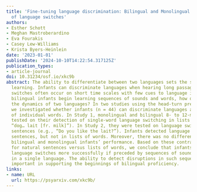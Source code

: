 ```yaml
---
title: 'Fine-tuning language discrimination: Bilingual and Monolingual infants’ detection
  of language switches'
authors:
- Esther Schott
- Meghan Mastroberardino
- Eva Fourakis
- Casey Lew-Williams
- Krista Byers-Heinlein
date: '2023-01-01'
publishDate: '2024-10-10T14:22:54.317125Z'
publication_types:
- article-journal
doi: 10.31234/osf.io/xkc9b
abstract: The ability to differentiate between two languages sets the stage for bilingual
  learning. Infants can discriminate languages when hearing long passages, but language
  switches often occur on short time scales with few cues to language identity. As
  bilingual infants begin learning sequences of sounds and words, how do they detect
  the dynamics of two languages? In two studies using the head-turn preference procedure,
  we investigated whether infants (n = 44) can discriminate languages at the level
  of individual words. In Study 1, monolingual and bilingual 8- to 12-month-olds were
  tested on their detection of single-word language switching in lists of words (e.g.,
  “dog… lait [fr. milk]”). In Study 2, they were tested on language switching within
  sentences (e.g., “Do you like the lait?”). Infants detected language switching within
  sentences, but not in lists of words. Moreover, there was no difference between
  bilingual and monolingual infants’ performance. Based on these contrasting effects
  for natural sentences versus lists of words, we conclude that infants may detect
  language switches more successfully if preceded by sequences of sounds and words
  in a single language. The ability to detect disruptions in such sequences is likely
  important in supporting the beginnings of bilingual proficiency.
links:
- name: URL
  url: https://psyarxiv.com/xkc9b/
---
```

